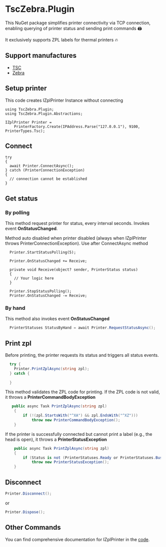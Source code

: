 # TscZebra.Plugin

This NuGet package simplifies printer connectivity via TCP connection, enabling querying of
printer status and sending print commands 🖨️

It exclusively supports ZPL labels for thermal printers 🔥

## Support manufactures
- [TSC](https://emea.tscprinters.com/)
- [Zebra](https://www.zebra.com/)

## Setup printer
This code creates IZplPrinter Instance without connecting

```csharp{5}
using TscZebra.Plugin;
using TscZebra.Plugin.Abstractions;

IZplPrinter Printer = 
    PrinterFactory.Create(IPAddress.Parse("127.0.0.1"), 9100, PrinterTypes.Tsc);
```

## Connect

```csharp{3}
try
{
  await Printer.ConnectAsync();
} catch (PrinterConnectionException)
{
  // connection cannot be established
} 
```

## Get status

### By polling
This method request printer for status, every interval seconds.
Invokes event **OnStatusChanged**.

Method auto disabled when printer disabled (always when IZplPrinter throws PrinterConnectionException).
Use after ConnectAsync method

```csharp{1}
  Printer.StartStatusPolling(5);
  
  Printer.OnStatusChanged += Receive;

  private void Receive(object? sender, PrinterStatus status)
  {
    // Your logic here
  }
  
  Printer.StopStatusPolling();
  Printer.OnStatusChanged -= Receive;
```

### By hand

This method also invokes event **OnStatusChanged**

```csharp
  PrinterStatuses StatusByHand = await Printer.RequestStatusAsync();
```

## Print zpl
Before printing, the printer requests its status and triggers all status events.
```csharp
  try {
    Printer.PrintZplAsync(string zpl);
  } catch {
      
  }
```

This method validates the ZPL code for printing. If the ZPL code is not valid, it throws a **PrinterCommandBodyException**
```csharp
   public async Task PrintZplAsync(string zpl)
    {
        if (!(zpl.StartsWith("^XA") && zpl.EndsWith("^XZ")))
            throw new PrinterCommandBodyException();
    }
```

If the printer is successfully connected but cannot print a label (e.g., the head is open), it throws a **PrinterStatusException**
```csharp
    public async Task PrintZplAsync(string zpl)
    {
        if (Status is not (PrinterStatuses.Ready or PrinterStatuses.Busy))
            throw new PrinterStatusException();
    }
```

## Disconnect
```csharp
Printer.Disconnect();
```
or
```csharp
Printer.Dispose();
```

## Other Commands
You can find comprehensive documentation for IZplPrinter in the [code](https://github.com/BaggerFast/TscZebra.Plugin/blob/main/Nugets/TscZebra.Plugin.Abstractions/IZplPrinter.cs).